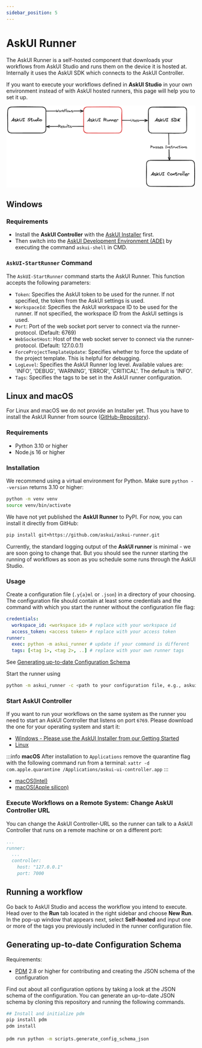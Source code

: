 ```yaml
---
sidebar_position: 5
---
```


# AskUI Runner
The AskUI Runner is a self-hosted component that downloads your workflows from AskUI Studio and runs them on the device it is hosted at. Internally it uses the AskUI SDK which connects to the AskUI Controller.

If you want to execute your workflows defined in __AskUI Studio__ in your own environment instead of with AskUI hosted runners, this page will help you to set it up.

![Architecture drawing how the AskUI Runner fits into AskUI Studio, AskUI SDK and AskUI Controller. The AskUI Runner fetches Workflows from AskUI Studio and uploads the results back to it. The Runner uses the AskUI SDK which passes the instructions from the workflow steps to the AskUI Controller.](./images/askui-runner-simple-architecture.png)

## Windows

### Requirements
* Install the **AskUI Controller** with the [AskUI Installer](../../general/01-Getting%20Started/Installing%20AskUI/getting-started.md) first.
* Then switch into the [AskUI Development Environment (ADE)](AskUI-Development-Environment.md) by executing the command `askui-shell` in CMD.

### `AskUI-StartRunner` Command
The `AskUI-StartRunner` command starts the AskUI Runner. This function accepts the following parameters:

- `Token`: Specifies the AskUI token to be used for the runner. If not specified, the token from the AskUI settings is used.
- `WorkspaceId`: Specifies the AskUI workspace ID to be used for the runner. If not specified, the workspace ID from the AskUI settings is used.
- `Port`: Port of the web socket port server to connect via the runner-protocol. (Default: 6769)
- `WebSocketHost`: Host of the web socket server to connect via the runner-protocol. (Default: 127.0.0.1)
- `ForceProjectTemplateUpdate`: Specifies whether to force the update of the project template. This is helpful for debugging.
- `LogLevel`: Specifies the AskUI Runner log level. Available values are: 'INFO', 'DEBUG', 'WARNING', 'ERROR', 'CRITICAL'. The default is 'INFO'.
- `Tags`: Specifies the tags to be set in the AskUI runner configuration.

## Linux and macOS
For Linux and macOS we do not provide an Installer yet. Thus you have to install the AskUI Runner from source ([GitHub-Repository](https://github.com/askui/askui-runner)).

### Requirements

- Python 3.10 or higher
- Node.js 16 or higher

### Installation

We recommend using a virtual environment for Python. Make sure `python --version` returns 3.10 or higher:

```bash
python -m venv venv
source venv/bin/activate
```

We have not yet published the __AskUI Runner__ to PyPI. For now, you can install it directly from GitHub:

```bash
pip install git+https://github.com/askui/askui-runner.git
```

Currently, the standard logging output of the __AskUI runner__ is minimal - we are soon going to change that. But you should see the runner starting the running of workflows as soon as you schedule some runs through the AskUI Studio.

### Usage

Create a configuration file (`.y{a}ml` or `.json`) in a directory of your choosing. The configuration file should contain at least some credentials and the command with which you start the runner without the configuration file flag:

```yml
credentials:
  workspace_id: <workspace id> # replace with your workspace id
  access_token: <access token> # replace with your access token
runner:
  exec: python -m askui_runner # update if your command is different
  tags: [<tag 1>, <tag 2>, ..] # replace with your own runner tags
```

See [Generating up-to-date Configuration Schema](#generating-up-to-date-configuration-schema)

Start the runner using

```bash
python -m askui_runner -c <path to your configuration file, e.g., askui-runner.config.yaml>
```

### Start AskUI Controller
If you want to run your workflows on the same system as the runner you need to start an AskUI Controller that listens on port `6769`. Please download the one for your operating system and start it:

* [Windows - Please use the AskUI Installer from our Getting Started](../../general/01-Getting%20Started/Installing%20AskUI/getting-started.md)
* [Linux](https://files.askui.com/releases/askui-ui-controller/latest/linux/x64/askui-ui-controller.AppImage)

:::info
**macOS** After installation to `Applications` remove the quarantine flag with the following command run from a terminal: `xattr -d com.apple.quarantine /Applications/askui-ui-controller.app`
:::

* [macOS(Intel)](https://files.askui.com/releases/askui-ui-controller/latest/darwin/x64/askui-ui-controller.dmg)
* [macOS(Apple silicon)](https://files.askui.com/releases/askui-ui-controller/latest/darwin/arm64/askui-ui-controller.dmg)

### Execute Workflows on a Remote System: Change AskUI Controller URL
You can change the AskUI Controller-URL so the runner can talk to a AskUI Controller that runs on a remote machine or on a different port: 

```yml
...
runner:
  ...
  controller:
    host: "127.0.0.1"
    port: 7000
```

## Running a workflow
Go back to AskUI Studio and access the workflow you intend to execute. Head over to the **Run** tab located in the right sidebar and choose **New Run**. In the pop-up window that appears next, select **Self-hosted** and input one or more of the tags you previously included in the runner configuration file.

## Generating up-to-date Configuration Schema

Requirements:
- [PDM](https://pdm.fming.dev/latest/) 2.8 or higher for contributing and creating the JSON schema of the configuration

Find out about all configuration options by taking a look at the JSON schema of the configuration. You can generate an up-to-date JSON schema by cloning this repository and running the following commands.

```bash
## Install and initialize pdm
pip install pdm
pdm install

pdm run python -m scripts.generate_config_schema_json
```

